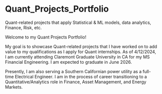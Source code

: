 # Quant_Projects_Portfolio
Quant-related projects that apply Statistical & ML models, data analytics, Finance, Risk, etc.

Welcome to my Quant Projects Portfolio!

My goal is to showcase Quant-related projects that I have worked on to add value to my qualifications as I apply for Quant internships.
As of 4/12/2024, I am currently attending Claremont Graduate University in CA for my MS Financial Engineering. I am expected to graduate in June 2026.

Presently, I am also serving a Southern Californian power utility as a full-time Electrical Engineer. I am in the process of career transitioning to a Quantitative/Analytics role in Finance, Asset Management, and Energy Markets.
